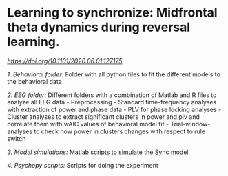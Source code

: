# Learning to synchronize: Midfrontal theta dynamics during reversal learning.

*https://doi.org/10.1101/2020.06.01.127175*

*1. Behavioral folder:* Folder with all python files to fit the different models to the behavioral data
  
*2. EEG folder:* Different folders with a combination of Matlab and R files to analyze all EEG data
    - Preprocessing
    - Standard time-frequency analyses with extraction of power and phase data
    - PLV for phase locking analyses
    - Cluster analyses to extract significant clusters in power and plv and correlate them with wAIC values of behavioral model fit
    - Trial-window-analyses to check how power in clusters changes with respect to rule switch
  
*3. Model simulations:* Matlab scripts to simulate the Sync model
  
*4. Psychopy scripts:* Scripts for doing the experiment
  
